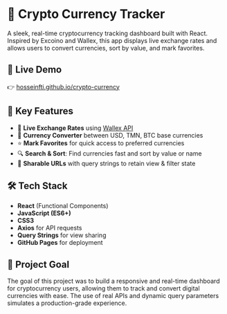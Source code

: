 # 💱 Crypto Currency Tracker

A sleek, real-time cryptocurrency tracking dashboard built with React. Inspired by Excoino and Wallex, this app displays live exchange rates and allows users to convert currencies, sort by value, and mark favorites.

## 🚀 Live Demo

👉 [hosseinfti.github.io/crypto-currency](https://hosseinfti.github.io/crypto-currency)

## 📌 Key Features

- 📡 **Live Exchange Rates** using [Wallex API](https://wallex.ir/)
- 🔁 **Currency Converter** between USD, TMN, BTC base currencies
- ⭐ **Mark Favorites** for quick access to preferred currencies
- 🔍 **Search & Sort**: Find currencies fast and sort by value or name
- 🔗 **Sharable URLs** with query strings to retain view & filter state

## 🛠 Tech Stack

- **React** (Functional Components)
- **JavaScript (ES6+)**
- **CSS3**
- **Axios** for API requests
- **Query Strings** for view sharing
- **GitHub Pages** for deployment

## 🎯 Project Goal

The goal of this project was to build a responsive and real-time dashboard for cryptocurrency users, allowing them to track and convert digital currencies with ease. The use of real APIs and dynamic query parameters simulates a production-grade experience.
